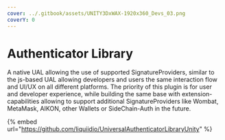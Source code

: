 ```yaml
---
cover: ../.gitbook/assets/UNITY3DxWAX-1920x360_Devs_03.png
coverY: 0
---
```


# Authenticator Library

A native UAL allowing the use of supported SignatureProviders, similar to the js-based UAL allowing developers and users the same interaction flow and UI/UX on all different platforms. The priority of this plugin is for user and developer experience, while building the same base with extension-capabilities allowing to support additional SignatureProviders like Wombat, MetaMask, AIKON, other Wallets or SideChain-Auth in the future.



{% embed url="https://github.com/liquiidio/UniversalAuthenticatorLibraryUnity" %}
